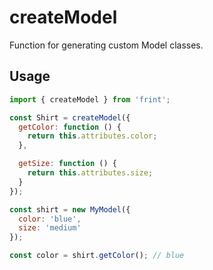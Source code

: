 # createModel

Function for generating custom Model classes.

## Usage

```js
import { createModel } from 'frint';

const Shirt = createModel({
  getColor: function () {
    return this.attributes.color;
  },

  getSize: function () {
    return this.attributes.size;
  }
});

const shirt = new MyModel({
  color: 'blue',
  size: 'medium'
});

const color = shirt.getColor(); // blue
```
